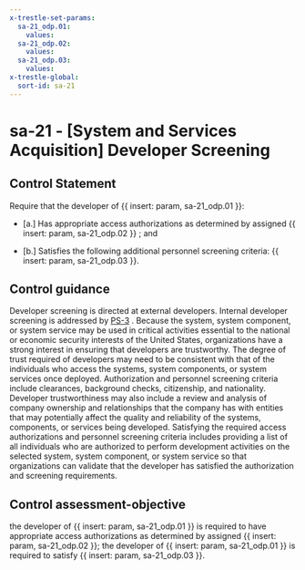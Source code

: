 ```yaml
---
x-trestle-set-params:
  sa-21_odp.01:
    values:
  sa-21_odp.02:
    values:
  sa-21_odp.03:
    values:
x-trestle-global:
  sort-id: sa-21
---
```


# sa-21 - \[System and Services Acquisition\] Developer Screening

## Control Statement

Require that the developer of {{ insert: param, sa-21_odp.01 }}:

- \[a.\] Has appropriate access authorizations as determined by assigned {{ insert: param, sa-21_odp.02 }} ; and

- \[b.\] Satisfies the following additional personnel screening criteria: {{ insert: param, sa-21_odp.03 }}.

## Control guidance

Developer screening is directed at external developers. Internal developer screening is addressed by [PS-3](#ps-3) . Because the system, system component, or system service may be used in critical activities essential to the national or economic security interests of the United States, organizations have a strong interest in ensuring that developers are trustworthy. The degree of trust required of developers may need to be consistent with that of the individuals who access the systems, system components, or system services once deployed. Authorization and personnel screening criteria include clearances, background checks, citizenship, and nationality. Developer trustworthiness may also include a review and analysis of company ownership and relationships that the company has with entities that may potentially affect the quality and reliability of the systems, components, or services being developed. Satisfying the required access authorizations and personnel screening criteria includes providing a list of all individuals who are authorized to perform development activities on the selected system, system component, or system service so that organizations can validate that the developer has satisfied the authorization and screening requirements.

## Control assessment-objective

the developer of {{ insert: param, sa-21_odp.01 }} is required to have appropriate access authorizations as determined by assigned {{ insert: param, sa-21_odp.02 }};
the developer of {{ insert: param, sa-21_odp.01 }} is required to satisfy {{ insert: param, sa-21_odp.03 }}.
